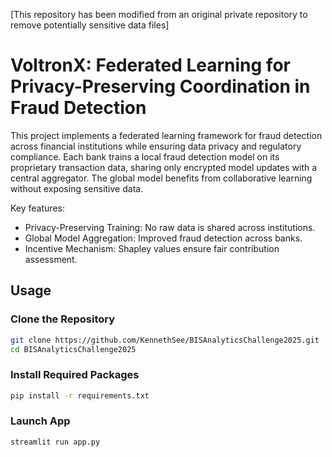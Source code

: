 [This repository has been modified from an original private repository to remove potentially sensitive data files]

# VoltronX: Federated Learning for Privacy-Preserving Coordination in Fraud Detection
This project implements a federated learning framework for fraud detection across financial institutions while ensuring data privacy and regulatory compliance. Each bank trains a local fraud detection model on its proprietary transaction data, sharing only encrypted model updates with a central aggregator. The global model benefits from collaborative learning without exposing sensitive data.

Key features:
- Privacy-Preserving Training: No raw data is shared across institutions.
- Global Model Aggregation: Improved fraud detection across banks.
- Incentive Mechanism: Shapley values ensure fair contribution assessment.

## Usage
### Clone the Repository
```bash
git clone https://github.com/KennethSee/BISAnalyticsChallenge2025.git
cd BISAnalyticsChallenge2025
```

### Install Required Packages
```bash
pip install -r requirements.txt
```
### Launch App
```bash
streamlit run app.py
```
